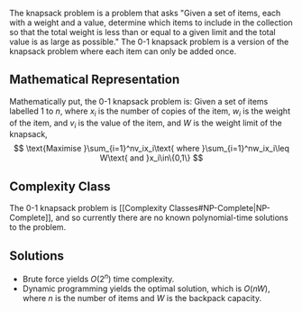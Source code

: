 The knapsack problem is a problem that asks "Given a set of items, each with a weight and a value, determine which items to include in the collection so that the total weight is less than or equal to a given limit and the total value is as large as possible." The 0-1 knapsack problem is a version of the knapsack problem where each item can only be added once. 
## Mathematical Representation
Mathematically put, the 0-1 knapsack problem is:
Given a set of items labelled 1 to $n$, where $x_i$ is the number of copies of the item, $w_i$ is the weight of the item, and $v_i$ is the value of the item, and $W$ is the weight limit of the knapsack,
$$
\text{Maximise }\sum_{i=1}^nv_ix_i\text{ where }\sum_{i=1}^nw_ix_i\leq W\text{ and }x_i\in\{0,1\}
$$
## Complexity Class
The 0-1 knapsack problem is [[Complexity Classes#NP-Complete|NP-Complete]], and so currently there are no known polynomial-time solutions to the problem.
## Solutions
- Brute force yields $O(2^n)$ time complexity.
- Dynamic programming yields the optimal solution, which is $O(nW)$, where $n$ is the number of items and $W$ is the backpack capacity.
